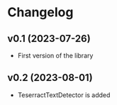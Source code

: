 Changelog
=========

v0.1 (2023-07-26)
-------------------
* First version of the library

v0.2 (2023-08-01)
-------------------
* TeserractTextDetector is added 
